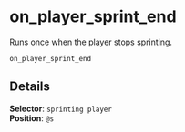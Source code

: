 # on_player_sprint_end

Runs once when the player stops sprinting.

```fix
on_player_sprint_end
```


## Details

**Selector**: `sprinting player`<br>
**Position**: `@s`

